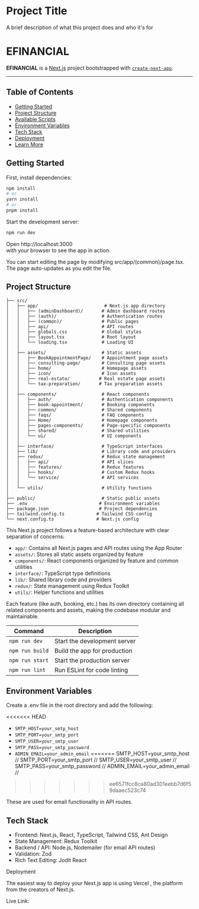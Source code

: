 
# Project Title

A brief description of what this project does and who it's for

# EFINANCIAL

**EFINANCIAL** is a [Next.js](https://nextjs.org) project bootstrapped with [`create-next-app`](https://nextjs.org/docs/app/api-reference/cli/create-next-app).  

---

## Table of Contents

- [Getting Started](#getting-started)
- [Project Structure](#project-structure)
- [Available Scripts](#available-scripts)
- [Environment Variables](#environment-variables)
- [Tech Stack](#tech-stack)
- [Deployment](#deployment)
- [Learn More](#learn-more)

## Getting Started

First, install dependencies:

```bash
npm install
# or
yarn install
# or
pnpm install

```

Start the development server:
```bash
npm run dev
```

Open http://localhost:3000  
with your browser to see the app in action.

You can start editing the page by modifying src/app/(common)/page.tsx. The page auto-updates as you edit the file.

## Project Structure

```
├── src/
│   ├── app/                         # Next.js app directory
│   │   ├── (adminDashboard)/       # Admin dashboard routes
│   │   ├── (auth)/                 # Authentication routes
│   │   ├── (common)/               # Public pages
│   │   ├── api/                    # API routes
│   │   ├── globals.css             # Global styles
│   │   ├── layout.tsx              # Root layout
│   │   └── loading.tsx             # Loading UI
│   │
│   ├── assets/                     # Static assets
│   │   ├── BookAppointmentPage/    # Appointment page assets
│   │   ├── consulting-page/        # Consulting page assets
│   │   ├── home/                   # Homepage assets
│   │   ├── icon/                   # Icon assets
│   │   ├── real-estate/           # Real estate page assets
│   │   └── tax-preparation/       # Tax preparation assets
│   │
│   ├── components/                 # React components
│   │   ├── auth/                   # Authentication components
│   │   ├── book-appointment/       # Booking components
│   │   ├── common/                 # Shared components
│   │   ├── faqs/                   # FAQ components
│   │   ├── Home/                   # Homepage components
│   │   ├── pages-components/       # Page-specific components
│   │   ├── shared/                 # Shared utilities
│   │   └── ui/                     # UI components
│   │
│   ├── interface/                  # TypeScript interfaces
│   ├── lib/                        # Library code and providers
│   ├── redux/                      # Redux state management
│   │   ├── api/                    # API slices
│   │   ├── features/               # Redux features
│   │   ├── hooks/                  # Custom Redux hooks
│   │   └── service/                # API services
│   │
│   └── utils/                      # Utility functions
│
├── public/                         # Static public assets
├── .env                           # Environment variables
├── package.json                   # Project dependencies
├── tailwind.config.ts            # Tailwind CSS config
└── next.config.ts                # Next.js config
```

This Next.js project follows a feature-based architecture with clear separation of concerns:

- `app/`: Contains all Next.js pages and API routes using the App Router
- `assets/`: Stores all static assets organized by feature
- `components/`: React components organized by feature and common utilities
- `interface/`: TypeScript type definitions
- `lib/`: Shared library code and providers
- `redux/`: State management using Redux Toolkit
- `utils/`: Helper functions and utilities

Each feature (like auth, booking, etc.) has its own directory containing all related components and assets, making the codebase modular and maintainable.



| Command         | Description                  |
| --------------- | ---------------------------- |
| `npm run dev`   | Start the development server |
| `npm run build` | Build the app for production |
| `npm run start` | Start the production server  |
| `npm run lint`  | Run ESLint for code linting  |



## Environment Variables

Create a .env file in the root directory and add the following:

<<<<<<< HEAD
- `SMTP_HOST=your_smtp_host`
- `SMTP_PORT=your_smtp_port`
- `SMTP_USER=your_smtp_user`
- `SMTP_PASS=your_smtp_password`
- `ADMIN_EMAIL=your_admin_email`
=======
SMTP_HOST=your_smtp_host //
SMTP_PORT=your_smtp_port //
SMTP_USER=your_smtp_user //
SMTP_PASS=your_smtp_password //
ADMIN_EMAIL=your_admin_email //
>>>>>>> ee6571fcc8ca80ad301eebb7d6f59daaec523c74

These are used for email functionality in API routes.

## Tech Stack

- Frontend: Next.js, React, TypeScript, Tailwind CSS, Ant Design
- State Management: Redux Toolkit
- Backend / API: Node.js, Nodemailer (for email API routes) 
- Validation: Zod
- Rich Text Editing: Jodit React

Deployment

The easiest way to deploy your Next.js app is using Vercel
, the platform from the creators of Next.js.

Live Link: 


